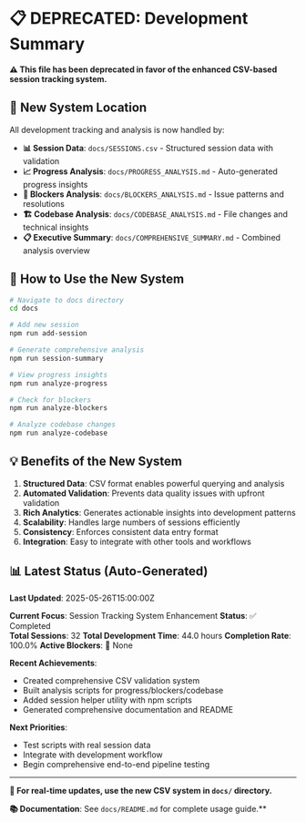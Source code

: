# 📋 DEPRECATED: Development Summary

**⚠️ This file has been deprecated in favor of the enhanced CSV-based session tracking system.**

## 🎯 New System Location

All development tracking and analysis is now handled by:

- **📊 Session Data**: `docs/SESSIONS.csv` - Structured session data with validation
- **📈 Progress Analysis**: `docs/PROGRESS_ANALYSIS.md` - Auto-generated progress insights  
- **🚫 Blockers Analysis**: `docs/BLOCKERS_ANALYSIS.md` - Issue patterns and resolutions
- **🏗️ Codebase Analysis**: `docs/CODEBASE_ANALYSIS.md` - File changes and technical insights
- **📋 Executive Summary**: `docs/COMPREHENSIVE_SUMMARY.md` - Combined analysis overview

## 🚀 How to Use the New System

```bash
# Navigate to docs directory
cd docs

# Add new session
npm run add-session

# Generate comprehensive analysis  
npm run session-summary

# View progress insights
npm run analyze-progress

# Check for blockers
npm run analyze-blockers

# Analyze codebase changes
npm run analyze-codebase
```

## 💡 Benefits of the New System

1. **Structured Data**: CSV format enables powerful querying and analysis
2. **Automated Validation**: Prevents data quality issues with upfront validation  
3. **Rich Analytics**: Generates actionable insights into development patterns
4. **Scalability**: Handles large numbers of sessions efficiently
5. **Consistency**: Enforces consistent data entry format
6. **Integration**: Easy to integrate with other tools and workflows

## 📊 Latest Status (Auto-Generated)

**Last Updated**: 2025-05-26T15:00:00Z

**Current Focus**: Session Tracking System Enhancement
**Status**: ✅ Completed  
**Total Sessions**: 32
**Total Development Time**: 44.0 hours
**Completion Rate**: 100.0%
**Active Blockers**: 🎉 None

**Recent Achievements**: 
- Created comprehensive CSV validation system
- Built analysis scripts for progress/blockers/codebase  
- Added session helper utility with npm scripts
- Generated comprehensive documentation and README

**Next Priorities**:
- Test scripts with real session data
- Integrate with development workflow
- Begin comprehensive end-to-end pipeline testing

---

**🔄 For real-time updates, use the new CSV system in `docs/` directory.**

**📚 Documentation**: See `docs/README.md` for complete usage guide.**
